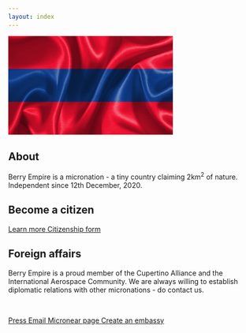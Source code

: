 ```yaml
---
layout: index
---
```


<div class="indexgrid">
  <div>
    <img src="/images/flagwave.png" height="200" />
    <h2> About </h2>
    <p>Berry Empire is a micronation - a tiny country claiming 2km<sup>2</sup> of nature. Independent since 12th December, 2020.</p>
  </div>
  <div>
    <h2>Become a citizen</h2>
    <p><a class="thickbutton thick" href="/citizenship"> <span>Learn more</span> </a>
<a class="thickbutton thick" href="https://docs.google.com/forms/d/e/1FAIpQLSfkJTmNNMBZQjtnY1X0qukH5jc4miOadwbrQjsZ3HqjJVhTfQ/viewform?usp=sf_link"> <span>Citizenship form</span> </a></p>
  </div>
  <div>
    <h2>Foreign affairs</h2>
    <p>Berry Empire is a proud member of the Cupertino Alliance and the International Aerospace Community. We are always willing to establish diplomatic relations with other micronations - do contact us.</p>
    <br>
    <p>
    <a class="thickbutton thick" href="/press"> <span>Press</span> </a>
    <a class="thickbutton thick" href="mailto:berryempire@protonmail.com"> <span>Email</span> </a>
    <a class="thickbutton thick" target="_blank" href="https://micronear.cupertinoalliance.com/micronation.html?m=RR"> <span>Micronear page</span> </a>
    <a class="thickbutton thick" href="/embassy/"> <span>Create an embassy</span> </a>
    </p>
  </div>
 </div>
